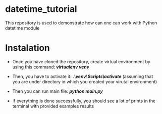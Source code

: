 # datetime_tutorial
This repository is used to demonstrate how can one can work with Python datetime module

# Instalation

* Once you have cloned the repository, create virtual environment by using this command: ***virtualenv venv***

* Then, you have to activate it: ***.\venv\Scripts\activate*** (assuming that you are under directory in which you created your virutal environment)

* Then you can run main file: ***python main.py***

* If everything is done successfully, you should see a lot of prints in the terminal with provided examples results